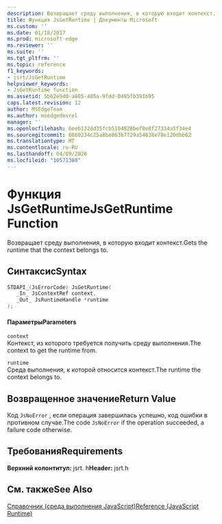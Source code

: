 ```yaml
---
description: Возвращает среду выполнения, в которую входит контекст.
title: Функция JsGetRuntime | Документы Microsoft
ms.custom: ''
ms.date: 01/18/2017
ms.prod: microsoft-edge
ms.reviewer: ''
ms.suite: ''
ms.tgt_pltfrm: ''
ms.topic: reference
f1_keywords:
- jsrt/JsGetRuntime
helpviewer_keywords:
- JsGetRuntime function
ms.assetid: 5b62e940-a885-405a-9fdd-0495fb391b95
caps.latest.revision: 12
author: MSEdgeTeam
ms.author: msedgedevrel
manager: ''
ms.openlocfilehash: 6eeb132dd35fcb5104828bef8e8f27334a5f34e4
ms.sourcegitcommit: 6860234c25a8be863b7f29a54838e78e120dbb62
ms.translationtype: MT
ms.contentlocale: ru-RU
ms.lasthandoff: 04/09/2020
ms.locfileid: "10571380"
---
```

# <span data-ttu-id="6b34e-103">Функция JsGetRuntime</span><span class="sxs-lookup"><span data-stu-id="6b34e-103">JsGetRuntime Function</span></span>
<span data-ttu-id="6b34e-104">Возвращает среду выполнения, в которую входит контекст.</span><span class="sxs-lookup"><span data-stu-id="6b34e-104">Gets the runtime that the context belongs to.</span></span>  
  
## <span data-ttu-id="6b34e-105">Синтаксис</span><span class="sxs-lookup"><span data-stu-id="6b34e-105">Syntax</span></span>  
  
```cpp  
STDAPI_(JsErrorCode) JsGetRuntime(  
   _In_ JsContextRef context,  
   _Out_ JsRuntimeHandle *runtime  
);  
```  
  
#### <span data-ttu-id="6b34e-106">Параметры</span><span class="sxs-lookup"><span data-stu-id="6b34e-106">Parameters</span></span>  
 `context`  
 <span data-ttu-id="6b34e-107">Контекст, из которого требуется получить среду выполнения.</span><span class="sxs-lookup"><span data-stu-id="6b34e-107">The context to get the runtime from.</span></span>  
  
 `runtime`  
 <span data-ttu-id="6b34e-108">Среда выполнения, к которой относится контекст.</span><span class="sxs-lookup"><span data-stu-id="6b34e-108">The runtime the context belongs to.</span></span>  
  
## <span data-ttu-id="6b34e-109">Возвращенное значение</span><span class="sxs-lookup"><span data-stu-id="6b34e-109">Return Value</span></span>  
 <span data-ttu-id="6b34e-110">Код `JsNoError` , если операция завершилась успешно, код ошибки в противном случае.</span><span class="sxs-lookup"><span data-stu-id="6b34e-110">The code `JsNoError` if the operation succeeded, a failure code otherwise.</span></span>  
  
## <span data-ttu-id="6b34e-111">Требования</span><span class="sxs-lookup"><span data-stu-id="6b34e-111">Requirements</span></span>  
 <span data-ttu-id="6b34e-112">**Верхний колонтитул:** jsrt. h</span><span class="sxs-lookup"><span data-stu-id="6b34e-112">**Header:** jsrt.h</span></span>  
  
## <span data-ttu-id="6b34e-113">См. также</span><span class="sxs-lookup"><span data-stu-id="6b34e-113">See Also</span></span>  
 [<span data-ttu-id="6b34e-114">Справочник (среда выполнения JavaScript)</span><span class="sxs-lookup"><span data-stu-id="6b34e-114">Reference (JavaScript Runtime)</span></span>](../chakra-hosting/reference-javascript-runtime.md)